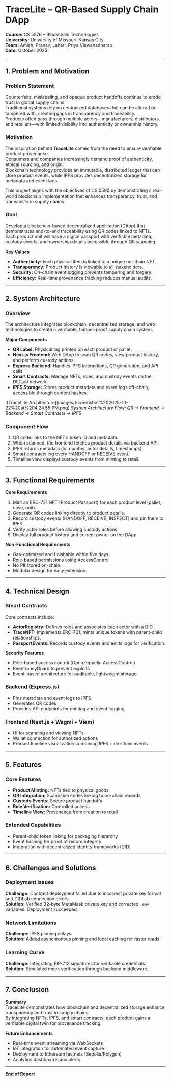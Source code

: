 # TraceLite – QR-Based Supply Chain DApp  
**Course:** CS 5576 – Blockchain Technologies  
**University:** University of Missouri–Kansas City  
**Team:** Amish, Pranav, Lahari, Priya Viswanadharao  
**Date:** October 2025  

---

## 1. Problem and Motivation

### Problem Statement
Counterfeits, mislabeling, and opaque product handoffs continue to erode trust in global supply chains.  
Traditional systems rely on centralized databases that can be altered or tampered with, creating gaps in transparency and traceability.  
Products often pass through multiple actors—manufacturers, distributors, and retailers—with limited visibility into authenticity or ownership history.

### Motivation
The inspiration behind **TraceLite** comes from the need to ensure verifiable product provenance.  
Consumers and companies increasingly demand proof of authenticity, ethical sourcing, and origin.  
Blockchain technology provides an immutable, distributed ledger that can store product events, while IPFS provides decentralized storage for metadata and event logs.

This project aligns with the objectives of CS 5590 by demonstrating a real-world blockchain implementation that enhances transparency, trust, and traceability in supply chains.

### Goal
Develop a blockchain-based decentralized application (DApp) that demonstrates end-to-end traceability using QR codes linked to NFTs.  
Each product unit will have a digital passport with verifiable metadata, custody events, and ownership details accessible through QR scanning.

**Key Values**
- **Authenticity:** Each physical item is linked to a unique on-chain NFT.  
- **Transparency:** Product history is viewable to all stakeholders.  
- **Security:** On-chain event logging prevents tampering and forgery.  
- **Efficiency:** Real-time provenance tracking reduces manual audits.

---

## 2. System Architecture

### Overview
The architecture integrates blockchain, decentralized storage, and web technologies to create a verifiable, tamper-proof supply chain system.

**Major Components**
- **QR Label:** Physical tag printed on each product or pallet.  
- **Next.js Frontend:** Web DApp to scan QR codes, view product history, and perform custody actions.  
- **Express Backend:** Handles IPFS interactions, QR generation, and API calls.  
- **Smart Contracts:** Manage NFTs, roles, and custody events on the DIDLab network.  
- **IPFS Storage:** Stores product metadata and event logs off-chain, accessible through content hashes.

![TraceLite Architecture](images/Screenshot%202025-10-22%20at%204.24.55 PM.png)
*System Architecture Flow: QR → Frontend → Backend → Smart Contracts → IPFS*

### Component Flow
1. QR code links to the NFT’s token ID and metadata.  
2. When scanned, the frontend fetches product details via backend API.  
3. IPFS returns metadata (lot number, actor details, timestamps).  
4. Smart contracts log every HANDOFF or RECEIVE event.  
5. Timeline view displays custody events from minting to retail.

---

## 3. Functional Requirements

**Core Requirements**
1. Mint an ERC-721 NFT (Product Passport) for each product level (pallet, case, unit).  
2. Generate QR codes linking directly to product details.  
3. Record custody events (HANDOFF, RECEIVE, INSPECT) and pin them to IPFS.  
4. Verify actor roles before allowing custody actions.  
5. Display full product history and current owner on the DApp.

**Non-Functional Requirements**
- Gas-optimized and finishable within five days.  
- Role-based permissions using AccessControl.  
- No PII stored on-chain.  
- Modular design for easy extension.

---

## 4. Technical Design

### Smart Contracts
Core contracts include:
- **ActorRegistry:** Defines roles and associates each actor with a DID.  
- **TraceNFT:** Implements ERC-721; mints unique tokens with parent-child relationships.  
- **PassportEvents:** Records custody events and emits logs for verification.  

**Security Features**
- Role-based access control (OpenZeppelin AccessControl)  
- ReentrancyGuard to prevent exploits  
- Event-based architecture for auditable, lightweight storage  

### Backend (Express.js)
- Pins metadata and event logs to IPFS  
- Generates QR codes  
- Provides API endpoints for minting and event logging  

### Frontend (Next.js + Wagmi + Viem)
- UI for scanning and viewing NFTs  
- Wallet connection for authorized actions  
- Product timeline visualization combining IPFS + on-chain events  

---

## 5. Features

### Core Features
- **Product Minting:** NFTs tied to physical goods  
- **QR Integration:** Scannable codes linking to on-chain records  
- **Custody Events:** Secure product handoffs  
- **Role Verification:** Controlled access  
- **Timeline View:** Provenance from creation to retail  

### Extended Capabilities
- Parent-child token linking for packaging hierarchy  
- Event hashing for proof of record integrity  
- Integration with decentralized identity frameworks (DID)

---

## 6. Challenges and Solutions

### Deployment Issues
**Challenge:** Contract deployment failed due to incorrect private key format and DIDLab connection errors.  
**Solution:** Verified 32-byte MetaMask private key and corrected `.env` variables. Deployment succeeded.

### Network Limitations
**Challenge:** IPFS pinning delays.  
**Solution:** Added asynchronous pinning and local caching for faster reads.

### Learning Curve
**Challenge:** Integrating EIP-712 signatures for verifiable credentials.  
**Solution:** Simulated mock verification through backend middleware.

---

## 7. Conclusion

**Summary**  
TraceLite demonstrates how blockchain and decentralized storage enhance transparency and trust in supply chains.  
By integrating NFTs, IPFS, and smart contracts, each product gains a verifiable digital twin for provenance tracking.

**Future Enhancements**
- Real-time event streaming via WebSockets  
- IoT integration for automated event capture  
- Deployment to Ethereum testnets (Sepolia/Polygon)  
- Analytics dashboards and alerts  

---

**End of Report**
